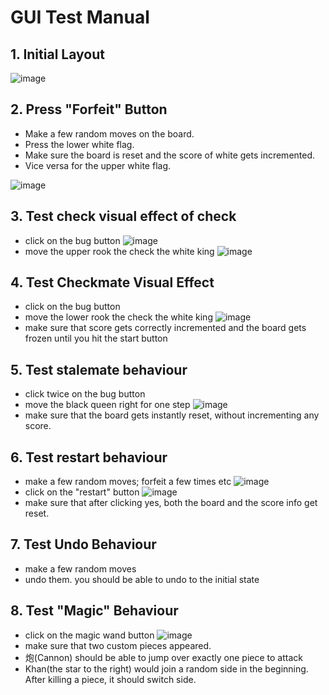 # GUI Test Manual
## 1. Initial Layout

![image](/Users/dwd/Documents/Holden's_Codes/cs242/assignment1.2/GUI_test_manual/initial_layout.png "initial_layout")

## 2. Press "Forfeit" Button
- Make a few random moves on the board.
- Press the lower white flag.
- Make sure the board is reset and the score of white gets incremented.
- Vice versa for the upper white flag.

![image](/Users/dwd/Documents/Holden's_Codes/cs242/assignment1.2/GUI_test_manual/forfeit.png "forfeit")

## 3. Test check visual effect of check
- click on the bug button
![image](/Users/dwd/Documents/Holden's_Codes/cs242/assignment1.2/GUI_test_manual/check_before.png "check_before")
- move the upper rook the check the white king
![image](/Users/dwd/Documents/Holden's_Codes/cs242/assignment1.2/GUI_test_manual/check_after.png "check_after")

## 4. Test Checkmate Visual Effect
- click on the bug button
- move the lower rook the check the white king
![image](/Users/dwd/Documents/Holden's_Codes/cs242/assignment1.2/GUI_test_manual/checkmate.png "checkmate")
- make sure that score gets correctly incremented and the board gets frozen until you hit the start button

## 5. Test stalemate behaviour
- click twice on the bug button
- move the black queen right for one step
![image](/Users/dwd/Documents/Holden's_Codes/cs242/assignment1.2/GUI_test_manual/stalemate.png "stalemate")
- make sure that the board gets instantly reset, without incrementing any score.

## 6. Test restart behaviour
- make a few random moves; forfeit a few times etc
![image](/Users/dwd/Documents/Holden's_Codes/cs242/assignment1.2/GUI_test_manual/restart_before.png "rb")
- click on the "restart" button
![image](/Users/dwd/Documents/Holden's_Codes/cs242/assignment1.2/GUI_test_manual/restart_after.png "ra")
- make sure that after clicking yes, both the board and the score info get reset.

## 7. Test Undo Behaviour
- make a few random moves
- undo them. you should be able to undo to the initial state

## 8. Test "Magic" Behaviour
- click on the magic wand button
![image](/Users/dwd/Documents/Holden's_Codes/cs242/assignment1.2/GUI_test_manual/magic.png "magic")
- make sure that two custom pieces appeared. 
- 炮(Cannon) should be able to jump over exactly one piece to attack
- Khan(the star to the right) would join a random side in the beginning. After killing a piece, it should switch side.
